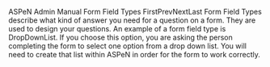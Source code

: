ASPeN Admin Manual
Form Field Types
FirstPrevNextLast
Form Field Types describe what kind of answer you need for a question on a form.  They are used to design your questions.  An example of a form field type is DropDownList.  If you choose this option, you are asking the person completing the form to select one option from a drop down list.  You will need to create that list within ASPeN in order for the form to work correctly.